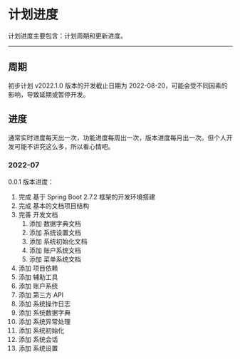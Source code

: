 计划进度
======

计划进度主要包含：计划周期和更新进度。

---

## 周期

初步计划 v2022.1.0 版本的开发截止日期为 2022-08-20，可能会受不同因素的影响，导致延期或暂停开发。

## 进度

通常实时进度每天出一次，功能进度每周出一次，版本进度每月出一次。但个人开发可能不讲究这么多，所以看心情吧。

### 2022-07

0.0.1 版本进度：

1. 完成 基于 Spring Boot 2.7.2 框架的开发环境搭建
2. 完成 基本的文档项目结构
3. 完善 开发文档
   1. 添加 数据字典文档
   2. 添加 系统设置文档
   3. 添加 系统初始化文档
   4. 添加 账户系统文档
   5. 添加 菜单系统文档
4. 添加 项目依赖
5. 添加 辅助工具
6. 添加 账户系统
7. 添加 第三方 API
8. 添加 系统操作日志
9. 添加 系统数据字典
10. 添加 系统异常处理
11. 添加 系统初始化
12. 添加 系统会话
13. 添加 系统设置